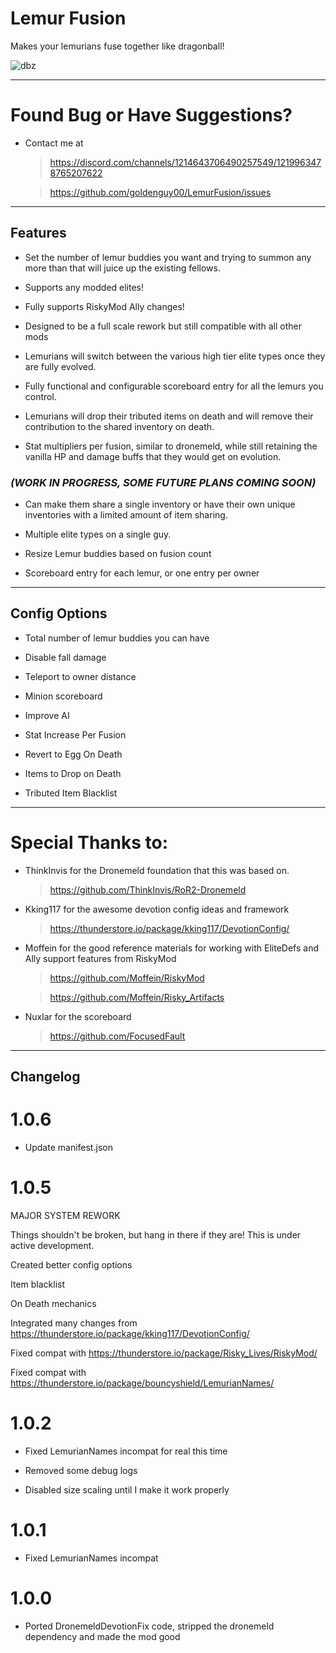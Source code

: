 # Lemur Fusion

Makes your lemurians fuse together like dragonball!

![dbz](https://static1.srcdn.com/wordpress/wp-content/uploads/2017/10/DBZ-Fusion-Goku-and-Piccolo-Featured.jpg?q=50&fit=contain&w=1140&h=&dpr=1.5)


---
# Found Bug or Have Suggestions?

- Contact me at

    >https://discord.com/channels/1214643706490257549/1219963478765207622

    >https://github.com/goldenguy00/LemurFusion/issues

---
## Features

- Set the number of lemur buddies you want and trying to summon any more than that will juice up the existing fellows.

- Supports any modded elites!

- Fully supports RiskyMod Ally changes!

- Designed to be a full scale rework but still compatible with all other mods

- Lemurians will switch between the various high tier elite types once they are fully evolved.

- Fully functional and configurable scoreboard entry for all the lemurs you control. 

- Lemurians will drop their tributed items on death and will remove their contribution to the shared inventory on death.

- Stat multipliers per fusion, similar to dronemeld, while still retaining the vanilla HP and damage buffs that they would get on evolution.



### *(WORK IN PROGRESS, SOME FUTURE PLANS COMING SOON)*

- Can make them share a single inventory or have their own unique inventories with a limited amount of item sharing.

- Multiple elite types on a single guy.

- Resize Lemur buddies based on fusion count

- Scoreboard entry for each lemur, or one entry per owner

---
## Config Options

- Total number of lemur buddies you can have

- Disable fall damage

- Teleport to owner distance

- Minion scoreboard

- Improve AI

- Stat Increase Per Fusion

- Revert to Egg On Death

- Items to Drop on Death

- Tributed Item Blacklist

---
# Special Thanks to:

- ThinkInvis for the Dronemeld foundation that this was based on.

    >https://github.com/ThinkInvis/RoR2-Dronemeld

- Kking117 for the awesome devotion config ideas and framework

    >https://thunderstore.io/package/kking117/DevotionConfig/

- Moffein for the good reference materials for working with EliteDefs and Ally support features from RiskyMod

    >https://github.com/Moffein/RiskyMod
    
    >https://github.com/Moffein/Risky_Artifacts

- Nuxlar for the scoreboard
    >https://github.com/FocusedFault

---
## Changelog

# 1.0.6

- Update manifest.json

# 1.0.5

MAJOR SYSTEM REWORK

Things shouldn't be broken, but hang in there if they are! This is under active development.

Created better config options

Item blacklist

On Death mechanics

Integrated many changes from https://thunderstore.io/package/kking117/DevotionConfig/

Fixed compat with https://thunderstore.io/package/Risky_Lives/RiskyMod/

Fixed compat with https://thunderstore.io/package/bouncyshield/LemurianNames/

# 1.0.2

- Fixed LemurianNames incompat for real this time

- Removed some debug logs

- Disabled size scaling until I make it work properly

# 1.0.1

- Fixed LemurianNames incompat

# 1.0.0

- Ported DronemeldDevotionFix code, stripped the dronemeld dependency and made the mod good